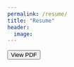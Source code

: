 ```yaml
---
permalink: /resume/
title: "Resume"
header:
  image: 
---
```

<a href="images/Resume.pdf"><button class="btn">View PDF</button></a>
